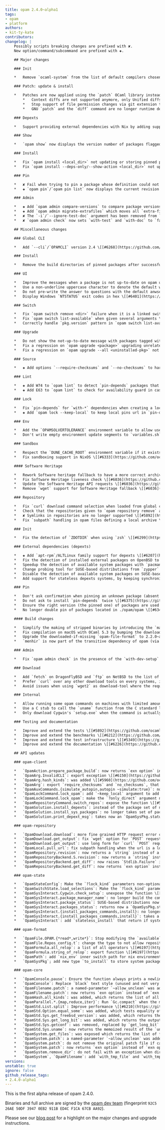 ```yaml
---
title: opam 2.4.0~alpha1
tags:
- opam
- platform
authors:
- kit-ty-kate
contributors:
changelog: |
    Possibly scripts breaking changes are prefixed with ✘.  
    New option/command/subcommand are prefixed with ◈.

    ## Major changes

    ### Init

    *   Remove `ocaml-system` from the list of default compilers chosen at `opam init` time \[[#6307](https://github.com/ocaml/opam/pull/6307) [@kit-ty-kate](https://github.com/kit-ty-kate) - fix [#3509](https://github.com/ocaml/opam/issues/3509)\]

    ### Patch: update & install

    *   Patches are now applied using the `patch` OCaml library instead of GNU Patch \[[#5892](https://github.com/ocaml/opam/pull/5892) [@kit-ty-kate](https://github.com/kit-ty-kate) - fix [#6019](https://github.com/ocaml/opam/issues/6019) [#6052](https://github.com/ocaml/opam/issues/6052) [#3782](https://github.com/ocaml/opam/issues/3782) [ocaml/setup-ocaml#933](https://github.com/ocaml/setup-ocaml/pull/933)\]
        *   Context diffs are not supported anymore, only Unified diffs are (including its git extensions)
        *   Stop support of file permission changes via git extension to the unified diff specification
        *   GNU `patch` and the `diff` command are no longer runtime dependencies

    ### Depexts

    *   Support providing external dependencies with Nix by adding support for stateless depexts systems \[[#5982](https://github.com/ocaml/opam/pull/5982) [@RyanGibb](https://github.com/RyanGibb) [@rjbou](https://github.com/rjbou) [@kit-ty-kate](https://github.com/kit-ty-kate) - fix [#5124](https://github.com/ocaml/opam/issues/5124)\]

    ### Show

    *   `opam show` now displays the version number of packages flagged with `avoid-version`/`deprecated` gray \[[#6358](https://github.com/ocaml/opam/pull/6358) [@kit-ty-kate](https://github.com/kit-ty-kate) - fix [#6354](https://github.com/ocaml/opam/issues/6354)\]

    ### Install

    *   Fix `opam install <local_dir>` not updating or storing pinned packages' metadata \[[#6209](https://github.com/ocaml/opam/pull/6209) [@kit-ty-kate](https://github.com/kit-ty-kate) - fix [#5567](https://github.com/ocaml/opam/issues/5567)\]
    *   Fix `opam install --deps-only/--show-action <local_dir>` not updating (without storing) pinned packages' metadata \[[#6209](https://github.com/ocaml/opam/pull/6209) [@kit-ty-kate](https://github.com/kit-ty-kate) - fix [#5567](https://github.com/ocaml/opam/issues/5567)\]

    ### Pin

    *   ✘ Fail when trying to pin a package whose definition could not be found instead of forcing interactive edition (e.g. this could happen when making a typo in the package name of a pin-depends) \[[#6319](https://github.com/ocaml/opam/pull/6319) [@kit-ty-kate](https://github.com/kit-ty-kate) - fix [#6322](https://github.com/ocaml/opam/issues/6322)\]
    *   ◈ `opam pin`/`opam pin list` now displays the current revision of a pinned repository in a new column \[[#6274](https://github.com/ocaml/opam/pull/6274) [@desumn](https://github.com/desumn) - fix [#5533](https://github.com/ocaml/opam/issues/5533)\]

    ### Admin

    *   ◈ Add `opam admin compare-versions` to compare package versions for sanity checks \[[#6197](https://github.com/ocaml/opam/pull/6197) [@mbarbin](https://github.com/mbarbin)\]
    *   ◈ Add `opam admin migrate-extrafiles` which moves all `extra-files` of an existing opam repository into `extra-sources` \[[#5960](https://github.com/ocaml/opam/pull/5960) [@hannesm](https://github.com/hannesm) [@rjbou](https://github.com/rjbou) [@kit-ty-kate](https://github.com/kit-ty-kate)\]
    *   ✘ The `-i`/`--ignore-test-doc` argument has been removed from `opam admin check` \[[#6335](https://github.com/ocaml/opam/pull/6335) [@kit-ty-kate](https://github.com/kit-ty-kate)\]
    *   ✘ `opam admin check` now sets `with-test` and `with-doc` to `false` instead of `true` \[[#6335](https://github.com/ocaml/opam/pull/6335) [@kit-ty-kate](https://github.com/kit-ty-kate)\]

    ## Miscellaneous changes

    ### Global CLI

    *   Add `--cli`/`OPAMCLI` version 2.4 \[[#6268](https://github.com/ocaml/opam/pull/6268) [@mbarbin](https://github.com/mbarbin) [@rjbou](https://github.com/rjbou)\]

    ### Install

    *   Remove the build directories of pinned packages after successful builds \[[#6436](https://github.com/ocaml/opam/pull/6436) [@kit-ty-kate](https://github.com/kit-ty-kate)\]

    ### UI

    *   Improve the messages when a package is not up-to-date on opam upgrade \[[#6272](https://github.com/ocaml/opam/pull/6272) [@kit-ty-kate](https://github.com/kit-ty-kate) - fix [#6270](https://github.com/ocaml/opam/issues/6270)\]
    *   Use a non-underline uppercase character to denote the default when asking a question \[[#6289](https://github.com/ocaml/opam/pull/6289) [@hannesm](https://github.com/hannesm) [@kit-ty-kate](https://github.com/kit-ty-kate) - fix [#6288](https://github.com/ocaml/opam/issues/6288)\]
    *   Do not pre-write the answer to questions with the default anwser \[[#6376](https://github.com/ocaml/opam/pull/6376) [@kit-ty-kate](https://github.com/kit-ty-kate)\]
    *   Display Windows `NTSTATUS` exit codes in hex \[[#6401](https://github.com/ocaml/opam/pull/6401) [@dra27](https://github.com/dra27) [@MisterDA](https://github.com/MisterDA)\]

    ### Switch

    *   Fix `opam switch remove <dir>` failure when it is a linked switch \[[#6276](https://github.com/ocaml/opam/pull/6276) [@btjorge](https://github.com/btjorge) - fix [#6275](https://github.com/ocaml/opam/issues/6275)\]
    *   Fix `opam switch list-available` when given several arguments \[[#6318](https://github.com/ocaml/opam/pull/6318) [@kit-ty-kate](https://github.com/kit-ty-kate)\]
    *   Correctly handle `pkg.version` pattern in `opam switch list-available` \[[#6186](https://github.com/ocaml/opam/pull/6186) [@arozovyk](https://github.com/arozovyk) - fix [#6152](https://github.com/ocaml/opam/issues/6152)\]

    ### Upgrade

    *   Do not show the not-up-to-date message with packages tagged with `avoid-version`/`deprecated` \[[#6273](https://github.com/ocaml/opam/pull/6273) [@kit-ty-kate](https://github.com/kit-ty-kate) - fix [#6271](https://github.com/ocaml/opam/issues/6271)\]
    *   Fix a regression on `opam upgrade <package>` upgrading unrelated packages \[[#6373](https://github.com/ocaml/opam/pull/6373) [@AltGr](https://github.com/AltGr)\]
    *   Fix a regression on `opam upgrade --all <uninstalled-pkg>` not upgrading the whole switch \[[#6373](https://github.com/ocaml/opam/pull/6373) [@kit-ty-kate](https://github.com/kit-ty-kate)\]

    ### Source

    *   ◈ Add options `--require-checksums` and `--no-checksums` to harmonise with `opam install` \[[#5563](https://github.com/ocaml/opam/pull/5563) [@rjbou](https://github.com/rjbou)\]

    ### Lint

    *   ◈ Add W74 to `opam lint` to detect `pin-depends` packages that are neither present in the `depends` no `depopts` field \[[#6317](https://github.com/ocaml/opam/pull/6317) [@rjbou](https://github.com/rjbou) - fix [#5795](https://github.com/ocaml/opam/issues/5795)\]
    *   ◈ Add E63 to `opam lint` to check for availability guard in case an opam file contains a `subpath` field \[[#6438](https://github.com/ocaml/opam/pull/6438) [@rjbou](https://github.com/rjbou) [@kit-ty-kate](https://github.com/kit-ty-kate)\]

    ### Lock

    *   Fix `pin-depends` for `with-*` dependencies when creating a lock file \[[#5471](https://github.com/ocaml/opam/pull/5471) [@rjbou](https://github.com/rjbou) - fix [#5428](https://github.com/ocaml/opam/issues/5428)\]
    *   ◈ Add `opam lock --keep-local` to keep local pins url in `pin-depends` field \[[#6411](https://github.com/ocaml/opam/pull/6411) [@rjbou](https://github.com/rjbou) - fix [#4897](https://github.com/ocaml/opam/issues/4897)\]

    ### Env

    *   Add the `OPAMSOLVERTOLERANCE` environment variable to allow users to fix solver timeouts for good \[[#5510](https://github.com/ocaml/opam/pull/5510) [@kit-ty-kate](https://github.com/kit-ty-kate) - fix [#3230](https://github.com/ocaml/opam/issues/3230)\]
    *   Don't write empty environment update segments to `variables.sh` (`FOO += ""` no longer adds `FOO='':"$FOO"; export FOO;`) \[[#6198](https://github.com/ocaml/opam/pull/6198) [@dra27](https://github.com/dra27)\]

    ### Sandbox

    *   Respect the `DUNE_CACHE_ROOT` environment variable if it exists \[[#6326](https://github.com/ocaml/opam/pull/6326) [@smorimoto](https://github.com/smorimoto)\]
    *   Fix sandboxing support in NixOS \[[#6333](https://github.com/ocaml/opam/pull/6333) [@kit-ty-kate](https://github.com/kit-ty-kate)\]

    #### Software Heritage

    *   Rework Software heritage fallback to have a more correct archive retrieval and more fine grained error handling \[[#6036](https://github.com/ocaml/opam/pull/6036) [@rjbou](https://github.com/rjbou) - fix [#5721](https://github.com/ocaml/opam/issues/5721)\]
    *   Fix Software Heritage liveness check \[[#6036](https://github.com/ocaml/opam/pull/6036) [@rjbou](https://github.com/rjbou) - fix [#5721](https://github.com/ocaml/opam/issues/5721)\]
    *   Update the Software Heritage API requests \[[#6036](https://github.com/ocaml/opam/pull/6036) [@rjbou](https://github.com/rjbou)\]
    *   Remove `wget` support for Software Heritage fallback \[[#6036](https://github.com/ocaml/opam/pull/6036) [@rjbou](https://github.com/rjbou) - fix [#5721](https://github.com/ocaml/opam/issues/5721)\]

    ### Repository

    *   Fix `curl` download command selection when loaded from global config file \[[#6302](https://github.com/ocaml/opam/pull/6302) [@rjbou](https://github.com/rjbou)\]
    *   Check that the repositories given to `opam repository remove` actually exist \[[#5014](https://github.com/ocaml/opam/pull/5014) [@kit-ty-kate](https://github.com/kit-ty-kate) - fixes [#5012](https://github.com/ocaml/opam/issues/5012)\]
    *   ✘ Symlinks in repositories are no longer supported \[[#5892](https://github.com/ocaml/opam/pull/5892) [@kit-ty-kate](https://github.com/kit-ty-kate)\]
    *   Fix `subpath` handling in opam files defining a local archive \[[#6439](https://github.com/ocaml/opam/pull/6439) [@rjbou](https://github.com/rjbou)\]

    ### Init

    *   Fix the detection of `ZDOTDIR` when using `zsh` \[[#6299](https://github.com/ocaml/opam/pull/6299) [@acasta-yhliu](https://github.com/acasta-yhliu) - fix [#6281](https://github.com/ocaml/opam/issues/6281)\]

    ### External dependencies (depexts)

    *   ◈ Add `apt-rpm`/ALTLinux family support for depexts \[[#6207](https://github.com/ocaml/opam/pull/6207) [@RiderALT](https://github.com/RiderALT)\]
    *   Fix the detection of installed external packages on OpenBSD to not just consider manually installed packages \[[#6362](https://github.com/ocaml/opam/pull/6362) [@semarie](https://github.com/semarie)\]
    *   Speedup the detection of available system packages with `pacman` and `brew` \[[#6324](https://github.com/ocaml/opam/pull/6324) [@kit-ty-kate](https://github.com/kit-ty-kate)\]
    *   Change probing tool for SUSE-based distributions from `zypper` to `rpm` \[[#6464](https://github.com/ocaml/opam/pull/6464) [@kit-ty-kate](https://github.com/kit-ty-kate)\]
    *   Disable the detection of available system packages on SUSE-based distributions \[[#6464](https://github.com/ocaml/opam/pull/6464) [@kit-ty-kate](https://github.com/kit-ty-kate)\]
    *   Add support for stateless depexts systems, by keeping synchronised already installed systems dependencies with switch state \[[#5982](https://github.com/ocaml/opam/pull/5982) [@RyanGibb](https://github.com/RyanGibb) [@rjbou](https://github.com/rjbou) [@kit-ty-kate](https://github.com/kit-ty-kate)\]

    ### Pin

    *   Don't ask confirmation when pinning an unknown package (absent from repositories) \[[#6309](https://github.com/ocaml/opam/pull/6309) [@kit-ty-kate](https://github.com/kit-ty-kate) [@rjbou](https://github.com/rjbou) - fix [#3199](https://github.com/ocaml/opam/issues/3199)\]
    *   Do not ask to install `pin-depends` twice \[[#6375](https://github.com/ocaml/opam/pull/6375) [@kit-ty-kate](https://github.com/kit-ty-kate) - fix [#6374](https://github.com/ocaml/opam/issues/6374)\]
    *   Ensure the right version (the pinned one) of packages are used when simulating pinning \[[#6256](https://github.com/ocaml/opam/pull/6256) [@rjbou](https://github.com/rjbou) [@kit-ty-kate](https://github.com/kit-ty-kate) - fix [#6248](https://github.com/ocaml/opam/issues/6248) [#6379](https://github.com/ocaml/opam/issues/6379)\]
    *   No longer double pin of packages located in ./opam/opam \[[#6343](https://github.com/ocaml/opam/pull/6343) [@kit-ty-kate](https://github.com/kit-ty-kate) - fix [#6342](https://github.com/ocaml/opam/issues/6342)\]

    #### Build changes

    *   Simplify the making of stripped binaries by introducing the `make opam-stripped` target \[[#6208](https://github.com/ocaml/opam/pull/6208) [@kit-ty-kate](https://github.com/kit-ty-kate)\]
    *   Fix compilation on macOS with OCaml 5.3 by bumping the downloaded-if-missing `mccs` to 1.1+19 \[[#6192](https://github.com/ocaml/opam/pull/6192) [@kit-ty-kate](https://github.com/kit-ty-kate)\]
    *   Upgrade the downloaded-if-missing `opam-file-format` to 2.2.0~alpha1, `spdx_licenses` to 1.3.0 and `dune` to 3.16.1 \[[#6321](https://github.com/ocaml/opam/pull/6321) [#6370](https://github.com/ocaml/opam/pull/6370) [#6192](https://github.com/ocaml/opam/pull/6192) [@kit-ty-kate](https://github.com/kit-ty-kate) - fix [#6369](https://github.com/ocaml/opam/issues/6369)\]
    *   `menhir` is now part of the transitive dependency of opam (via `opam-file-format`) \[[#6321](https://github.com/ocaml/opam/pull/6321) [@kit-ty-kate](https://github.com/kit-ty-kate)\]

    ### Admin

    *   Fix `opam admin check` in the presence of the `with-dev-setup` variable \[[#6331](https://github.com/ocaml/opam/pull/6331) [@kit-ty-kate](https://github.com/kit-ty-kate) - fix [#6329](https://github.com/ocaml/opam/issues/6329)\]

    ### Download

    *   Add `fetch` on DragonFlyBSD and `ftp` on NetBSD to the list of download tools to use, if available \[[#6304](https://github.com/ocaml/opam/pull/6304) [#6305](https://github.com/ocaml/opam/pull/6305) [@kit-ty-kate](https://github.com/kit-ty-kate)\]
    *   Prefer `curl` over any other download tools on every systems, if available \[[#6305](https://github.com/ocaml/opam/pull/6305) [@kit-ty-kate](https://github.com/kit-ty-kate)\]
    *   Avoid issues when using `wget2` as download-tool where the requested url might return an HTML page instead of the expected content \[[#6303](https://github.com/ocaml/opam/pull/6303) [@kit-ty-kate](https://github.com/kit-ty-kate)\]

    ### Internal

    *   Allow running some opam commands on machines with limited amount of memory by running `Gc.compact` while the main process is waiting for the children processes \[[#5396](https://github.com/ocaml/opam/pull/5396) [@kkeundotnet](https://github.com/kkeundotnet)\]
    *   Use a C stub to call the `uname` function from the C standard library instead of calling the `uname` POSIX command \[[#6217](https://github.com/ocaml/opam/pull/6217) [@kit-ty-kate](https://github.com/kit-ty-kate)\]
    *   Only download Cygwin's `setup.exe` when the command is actually going to be displayed or used \[[#6467](https://github.com/ocaml/opam/pull/6467) [@kit-ty-kate](https://github.com/kit-ty-kate)\]

    ### Testing and documentation

    *   Improve and extend the tests \[[#5892](https://github.com/ocaml/opam/pull/5892) [#6276](https://github.com/ocaml/opam/pull/6276) [#6331](https://github.com/ocaml/opam/pull/6331) [#6343](https://github.com/ocaml/opam/pull/6343) [#6378](https://github.com/ocaml/opam/pull/6378) [#6273](https://github.com/ocaml/opam/pull/6273) [#6380](https://github.com/ocaml/opam/pull/6380) [#6373](https://github.com/ocaml/opam/pull/6373) [#6307](https://github.com/ocaml/opam/pull/6307) [#6256](https://github.com/ocaml/opam/pull/6256) [#6412](https://github.com/ocaml/opam/pull/6412) [#6438](https://github.com/ocaml/opam/pull/6438) [#6439](https://github.com/ocaml/opam/pull/6439) [#6436](https://github.com/ocaml/opam/pull/6436) [#6166](https://github.com/ocaml/opam/pull/6166) [#6209](https://github.com/ocaml/opam/pull/6209) [#6198](https://github.com/ocaml/opam/pull/6198) [#6319](https://github.com/ocaml/opam/pull/6319) [#6467](https://github.com/ocaml/opam/pull/6467) [#5643](https://github.com/ocaml/opam/pull/5643) [#5982](https://github.com/ocaml/opam/pull/5982) [@rjbou](https://github.com/rjbou) [@kit-ty-kate](https://github.com/kit-ty-kate) [@btjorge](https://github.com/btjorge)\]
    *   Improve and extend the benchmarks \[[#6212](https://github.com/ocaml/opam/pull/6212) [#6443](https://github.com/ocaml/opam/pull/6443) [@kit-ty-kate](https://github.com/kit-ty-kate)\]
    *   Improve and extend the test infrastructure \[[#5349](https://github.com/ocaml/opam/pull/5349) [#6296](https://github.com/ocaml/opam/pull/6296) [#6274](https://github.com/ocaml/opam/pull/6274) [#6313](https://github.com/ocaml/opam/pull/6313) [#6363](https://github.com/ocaml/opam/pull/6363) [#6192](https://github.com/ocaml/opam/pull/6192) [#5663](https://github.com/ocaml/opam/pull/5663) [#6383](https://github.com/ocaml/opam/pull/6383) [#6444](https://github.com/ocaml/opam/pull/6444) [#6447](https://github.com/ocaml/opam/pull/6447) [#6471](https://github.com/ocaml/opam/pull/6471) [#6469](https://github.com/ocaml/opam/pull/6469) [#5982](https://github.com/ocaml/opam/pull/5982) [@kit-ty-kate](https://github.com/kit-ty-kate) [@rjbou](https://github.com/rjbou) [@RyanGibb](https://github.com/RyanGibb)\]
    *   Improve and extend the documentation \[[#6226](https://github.com/ocaml/opam/pull/6226) [#6231](https://github.com/ocaml/opam/pull/6231) [#6252](https://github.com/ocaml/opam/pull/6252) [#6150](https://github.com/ocaml/opam/pull/6150) [#6267](https://github.com/ocaml/opam/pull/6267) [#6251](https://github.com/ocaml/opam/pull/6251) [#6306](https://github.com/ocaml/opam/pull/6306) [#6315](https://github.com/ocaml/opam/pull/6315) [#5659](https://github.com/ocaml/opam/pull/5659) [#6320](https://github.com/ocaml/opam/pull/6320) [#6338](https://github.com/ocaml/opam/pull/6338) [#6361](https://github.com/ocaml/opam/pull/6361) [#6358](https://github.com/ocaml/opam/pull/6358) [#5627](https://github.com/ocaml/opam/pull/5627) [#6372](https://github.com/ocaml/opam/pull/6372) [#6470](https://github.com/ocaml/opam/pull/6470) [@kit-ty-kate](https://github.com/kit-ty-kate) [@rjbou](https://github.com/rjbou) [@RyanGibb](https://github.com/RyanGibb) [@gridbugs](https://github.com/gridbugs) [@fccm2](https://github.com/fccm2) [@shym](https://github.com/shym) [@hannesm](https://github.com/hannesm) [@tobil4sk](https://github.com/tobil4sk) [@juergenhoetzel](https://github.com/juergenhoetzel) [@MisterDA](https://github.com/MisterDA)\]

    ## API updates

    ### opam-client

    *   `OpamAction.prepare_package_build`: now returns `exn option` instead of `exn option OpamProcess.job` and no longer calls the system GNU Patch \[[#5892](https://github.com/ocaml/opam/pull/5892) [@kit-ty-kate](https://github.com/kit-ty-kate)\]
    *   `OpamArg.InvalidCLI`: export exception \[[#6150](https://github.com/ocaml/opam/pull/6150) [@rjbou](https://github.com/rjbou)\]
    *   `OpamArg.hash_kinds`: was added \[[#5960](https://github.com/ocaml/opam/pull/5960) [@kit-ty-kate](https://github.com/kit-ty-kate)\]
    *   `OpamArg`: export `require_checksums` and `no_checksums`, that are shared with `build_options` \[[#5563](https://github.com/ocaml/opam/pull/5563) [@rjbou](https://github.com/rjbou)\]
    *   `OpamAuxCommands.{simulate_autopin,autopin ~simulate:true}`: now updates the `reinstall` field of the returned `switch_state` if necessary \[[#6209](https://github.com/ocaml/opam/pull/6209) [@kit-ty-kate](https://github.com/kit-ty-kate)\]
    *   `OpamLockCommand.lock_opam`: add `~keep_local` argument to add local pins to pin-depends (and not resolve them) \[[#6411](https://github.com/ocaml/opam/pull/6411) [@rjbou](https://github.com/rjbou)\]
    *   `OpamLockCommand.lock_opam`: make the `?only_direct` argument non-optional \[[#6411](https://github.com/ocaml/opam/pull/6411) [@kit-ty-kate](https://github.com/kit-ty-kate)\]
    *   `OpamRepositoryCommand.switch_repos`: expose the function \[[#5014](https://github.com/ocaml/opam/pull/5014) [@kit-ty-kate](https://github.com/kit-ty-kate)\]
    *   `OpamSolution.install_depexts`: instead of the package set of new package to install, now takes 2 labelled arguments `pkg_to_install` and `pkg_installed` to be able to keep synchronised stateless depext systems \[[#5982](https://github.com/ocaml/opam/pull/5982) [@rjbou](https://github.com/rjbou) [@RyanGibb](https://github.com/RyanGibb) [@kit-ty-kate](https://github.com/kit-ty-kate)\]
    *   `OpamSolution.install_sys_packages`: no longer takes set of package to install but `OpamSysPkg.to_install` \[[#5982](https://github.com/ocaml/opam/pull/5982) [@rjbou](https://github.com/rjbou) [@RyanGibb](https://github.com/RyanGibb) [@kit-ty-kate](https://github.com/kit-ty-kate)\]
    *   `OpamSolution.print_depext_msg`: takes now an `OpamSysPkg.status` instead of sets \[[#5982](https://github.com/ocaml/opam/pull/5982) [@kit-ty-kate](https://github.com/kit-ty-kate) [@RyanGibb](https://github.com/RyanGibb)\]

    ### opam-repository

    *   `OpamDownload.download`: more fine grained HTTP request error code detection for curl \[[#6036](https://github.com/ocaml/opam/pull/6036) [@rjbou](https://github.com/rjbou)\]
    *   `OpamDownload.get_output`: fix `wget` option for `POST` requests \[[#6036](https://github.com/ocaml/opam/pull/6036) [@rjbou](https://github.com/rjbou)\]
    *   `OpamDownload.get_output`: use long form for `curl` `POST` request option \[[#6036](https://github.com/ocaml/opam/pull/6036) [@rjbou](https://github.com/rjbou)\]
    *   `OpamLocal.pull_url`: fix subpath handling when the url is a local archive \[[#6439](https://github.com/ocaml/opam/pull/6439) [@rjbou](https://github.com/rjbou)\]
    *   `OpamRepository.revision`: now returns a `string` instead of a `version` \[[#6409](https://github.com/ocaml/opam/pull/6409) [@kit-ty-kate](https://github.com/kit-ty-kate)\]
    *   `OpamRepositoryBackend.S.revision`: now returns a `string` instead of a `version` \[[#6409](https://github.com/ocaml/opam/pull/6409) [@kit-ty-kate](https://github.com/kit-ty-kate)\]
    *   `OpamRepositoryBackend.get_diff`: now raises `Stdlib.Failure` if an unsupported file type or comparison is detected \[[#5892](https://github.com/ocaml/opam/pull/5892) [@kit-ty-kate](https://github.com/kit-ty-kate)\]
    *   `OpamRepositoryBackend.get_diff`: now returns `exn option` instead of `exn option OpamProcess.job` and no longer calls the system `diff` utility \[[#5892](https://github.com/ocaml/opam/pull/5892) [@kit-ty-kate](https://github.com/kit-ty-kate)\]

    ### opam-state

    *   `OpamStateConfig`: Make the `?lock_kind` parameters non-optional to avoid breaking the library users after they upgrade their opam root \[[#5488](https://github.com/ocaml/opam/pull/5488) [@kit-ty-kate](https://github.com/kit-ty-kate)\]
    *   `OpamSwitchState.load_selections`: Make the `?lock_kind` parameter non-optional to avoid breaking the library users after they upgrade their opam root \[[#5488](https://github.com/ocaml/opam/pull/5488) [@kit-ty-kate](https://github.com/kit-ty-kate)\]
    *   `OpamSysInteract.Cygwin.check_setup`: unexpose the function \[[#6467](https://github.com/ocaml/opam/pull/6467) [@kit-ty-kate](https://github.com/kit-ty-kate)\]
    *   `OpamSysInteract.package_manager_name`: no longer build the command, or run an action to retrieve system package manager name \[[#5982](https://github.com/ocaml/opam/pull/5982) [@rjbou](https://github.com/rjbou)\]
    *   `OpamSysInteract.package_status`: SUSE-based distributions now uses `rpm` instead of `zypper` and no longer return an `available` set of system packages \[[#6464](https://github.com/ocaml/opam/pull/6464) [@kit-ty-kate](https://github.com/kit-ty-kate)\]
    *   `OpamSysInteract.packages_status`: returns now a `OpamSysPkg.status` instead of sets \[[#5982](https://github.com/ocaml/opam/pull/5982) [@kit-ty-kate](https://github.com/kit-ty-kate) [@RyanGib](https://github.com/RyanGib)\]
    *   `OpamSysInteract.{install_packages_commands,install}: no longer takes set of package to install but` OpamSysPkg.to\_install\` \[[#5982](https://github.com/ocaml/opam/pull/5982) [@rjbou](https://github.com/rjbou) [@RyanGibb](https://github.com/RyanGibb) [@kit-ty-kate](https://github.com/kit-ty-kate)\]
    *   `OpamSysInteract.{install_packages_commands,install}`: takes a new argument, a switch stat option, for stateless systems that need to write on switch \[[#5982](https://github.com/ocaml/opam/pull/5982) [@RyanGibb](https://github.com/RyanGibb) [@rjbou](https://github.com/rjbou)\]
    *   `OpamSysInteract`: add `stateless_install` that return if system package manager is stateless one (per switch) \[[#5982](https://github.com/ocaml/opam/pull/5982) [@rjbou](https://github.com/rjbou)\]

    ### opam-format

    *   `OpamFile.OPAM.{*read*,write*}`: Stop modifying the `available` field when handling the builtin `x-*` fields \[[#6438](https://github.com/ocaml/opam/pull/6438) [@kit-ty-kate](https://github.com/kit-ty-kate)\]
    *   `OpamFile.Repos_config.t`: change the type to not allow repositories without an URL \[[#6249](https://github.com/ocaml/opam/pull/6249) [@kit-ty-kate](https://github.com/kit-ty-kate)\]
    *   `OpamFormula.all_relop`: a list of all operators \[[#6197](https://github.com/ocaml/opam/pull/6197) [@mbarbin](https://github.com/mbarbin)\]
    *   `OpamFormula.string_of_relop`: export function \[[#6197](https://github.com/ocaml/opam/pull/6197) [@mbarbin](https://github.com/mbarbin)\]
    *   `OpamPath`: add `nix_env` inner switch path for nix environment \[[#5982](https://github.com/ocaml/opam/pull/5982) [@RyanGibb](https://github.com/RyanGibb)\]
    *   `OpamSysPkg`; add new type `to_install` to store system package to install information, newly requested ones and already installed required ones ; and its empty recode `to_install_empty` and display function `string_of_to_install` \[[#5982](https://github.com/ocaml/opam/pull/5982) [@rjbou](https://github.com/rjbou)\]

    ### opam-core

    *   `OpamConsole.pause`: Ensure the function always prints a newline character at the end \[[#6376](https://github.com/ocaml/opam/pull/6376) [@kit-ty-kate](https://github.com/kit-ty-kate)\]
    *   `OpamConsole`: Replace `black` text style (unused and not very readable) by `gray` \[[#6358](https://github.com/ocaml/opam/pull/6358) [@kit-ty-kate](https://github.com/kit-ty-kate)\]
    *   `OpamFilename.patch`: a named-parameter `~allow_unclean` was added \[[#5892](https://github.com/ocaml/opam/pull/5892) [@kit-ty-kate](https://github.com/kit-ty-kate)\]
    *   `OpamFilename.patch`: now returns `exn option` instead of `exn option OpamProcess.job` and no longer calls the system GNU Patch \[[#5892](https://github.com/ocaml/opam/pull/5892) [@kit-ty-kate](https://github.com/kit-ty-kate)\]
    *   `OpamHash.all_kinds`: was added, which returns the list of all possible values of `OpamHash.kind` \[[#5960](https://github.com/ocaml/opam/pull/5960) [@kit-ty-kate](https://github.com/kit-ty-kate)\]
    *   `OpamParallel.*.{map,reduce,iter}`: Run `Gc.compact` when the main process is waiting for the children processes for the first time \[[#5396](https://github.com/ocaml/opam/pull/5396) [@kkeundotnet](https://github.com/kkeundotnet)\]
    *   `OpamStd.List.split`: Improve performance \[[#6210](https://github.com/ocaml/opam/pull/6210) [@kit-ty-kate](https://github.com/kit-ty-kate)\]
    *   `OpamStd.Option.equal_some`: was added, which tests equality of an option with a value \[[#6381](https://github.com/ocaml/opam/pull/6381) [@kit-ty-kate](https://github.com/kit-ty-kate)\]
    *   `OpamStd.Sys.get_freebsd_version`: was added, which returns the output of the `uname -U` command \[[#6217](https://github.com/ocaml/opam/pull/6217) [@kit-ty-kate](https://github.com/kit-ty-kate)\]
    *   `OpamStd.Sys.get_long_bit`: was added, which returns the output of the `getconf LONG_BIT` command \[[#6217](https://github.com/ocaml/opam/pull/6217) [@kit-ty-kate](https://github.com/kit-ty-kate)\]
    *   `OpamStd.Sys.getconf`: was removed, replaced by `get_long_bit` \[[#6217](https://github.com/ocaml/opam/pull/6217) [@kit-ty-kate](https://github.com/kit-ty-kate)\]
    *   `OpamStd.Sys.uname`: now returns the memoized result of the `uname` function from the C standard library \[[#6217](https://github.com/ocaml/opam/pull/6217) [@kit-ty-kate](https://github.com/kit-ty-kate)\]
    *   `OpamSystem.get_files`: was exposed which returns the list of files (without prefix) inside the given directory \[[#5892](https://github.com/ocaml/opam/pull/5892) [@kit-ty-kate](https://github.com/kit-ty-kate)\]
    *   `OpamSystem.patch`: a named-parameter `~allow_unclean` was added \[[#5892](https://github.com/ocaml/opam/pull/5892) [@kit-ty-kate](https://github.com/kit-ty-kate)\]
    *   `OpamSystem.patch`: do not remove the original patch file if called with `~preprocess:false` \[[#5892](https://github.com/ocaml/opam/pull/5892) [@kit-ty-kate](https://github.com/kit-ty-kate)\]
    *   `OpamSystem.patch`: now returns `exn option` instead of `exn option OpamProcess.job` and no longer calls the system GNU Patch \[[#5892](https://github.com/ocaml/opam/pull/5892) [@kit-ty-kate](https://github.com/kit-ty-kate)\]
    *   `OpamSystem.remove_dir`: do not fail with an exception when directory is a symbolic link \[[#6276](https://github.com/ocaml/opam/pull/6276) [@btjorge](https://github.com/btjorge) [@rjbou](https://github.com/rjbou) - fix [#6275](https://github.com/ocaml/opam/issues/6275)\]
    *   `OpamSystem`, `OpamFilename`: add `with_tmp_file` and `with_tmp_file_job` function, that create a file name in temporary directory and removes it at the end of the call \[[#6036](https://github.com/ocaml/opam/pull/6036) [@rjbou](https://github.com/rjbou)\]
versions:
unstable: true
ignore: false
github_release_tags:
- 2.4.0-alpha1
---
```


This is the first alpha release of opam 2.4.0.

Binaries and full archive are signed by the [opam dev team](https://opam.ocaml.org/opam-dev-pubkey.pgp) (fingerprint `92C5 26AE 50DF 3947 0EB2 911B ED4C F1CA 67CB AA92`).

Please see our [blog post](https://opam.ocaml.org/blog/opam-2-4-0-alpha1) for a highlight on the major changes and upgrade instructions.
